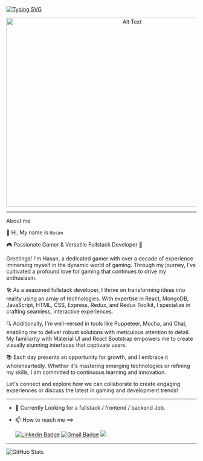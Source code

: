 [![Typing SVG](https://readme-typing-svg.herokuapp.com?duration=3000&center=true&size=40&width=1000&height=90&lines=Welcome+to+my+Github+Page!;I'm+Hasan+Omar+😄)](https://git.io/typing-svg)
  

<p align="center">
  <img src="https://hawkticehurst.com/imgs/hero.png" alt="Alt Text" width="650" height="500">
</p>
  
  <hr>

  About me

👋 Hi, My name is `Hasan`


🎮 Passionate Gamer & Versatile Fullstack Developer 🚀

Greetings! I'm Hasan, a dedicated gamer with over a decade of experience immersing myself in the dynamic world of gaming. Through my journey, I've cultivated a profound love for gaming that continues to drive my enthusiasm.

🛠️ As a seasoned fullstack developer, I thrive on transforming ideas into reality using an array of technologies. With expertise in React, MongoDB, JavaScript, HTML, CSS, Express, Redux, and Redux Toolkit, I specialize in crafting seamless, interactive experiences.

🔍 Additionally, I'm well-versed in tools like Puppeteer, Mocha, and Chai, enabling me to deliver robust solutions with meticulous attention to detail. My familiarity with Material UI and React Bootstrap empowers me to create visually stunning interfaces that captivate users.

📚 Each day presents an opportunity for growth, and I embrace it wholeheartedly. Whether it's mastering emerging technologies or refining my skills, I am committed to continuous learning and innovation.

Let's connect and explore how we can collaborate to create engaging experiences or discuss the latest in gaming and development trends!

<hr>


- 👀 Currently Looking for a fullstack / frontend / backend Job.
- 📫 How to reach me ==>

     [![Linkedin Badge](https://img.shields.io/badge/-Hasan%20Omar-blue?style=flat-square&logo=Linkedin&logoColor=white&link&=https://www.linkedin.com/in/hasan-omar-123h/)](https://www.linkedin.com/in/hasan-omar-123h/) 
[![Gmail Badge](https://img.shields.io/badge/-hasanromar2002@gmail.com-c14438?style=flat-square&logo=Gmail&logoColor=white&link=mailto:hasanromar2002@gmail.com)](mailto:hasanromar2002@gmail.com)
    ![](https://komarev.com/ghpvc/?username=HasanOmar1&style=flat-square)
<hr>


![GitHub Stats](https://github-readme-stats.vercel.app/api?username=HasanOmar1&theme=radical)


